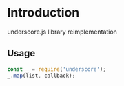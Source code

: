 # Introduction
underscore.js library reimplementation
## Usage
```javascript
const _ = require('underscore');
_.map(list, callback);
```
